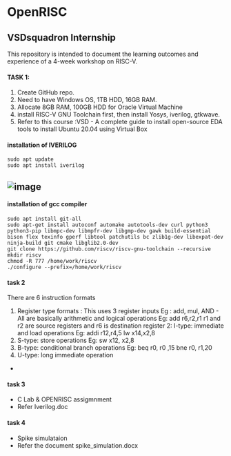 # OpenRISC
## VSDsquadron Internship

This repository is intended to document the learning outcomes and experience of a 4-week workshop on RISC-V.

#### TASK 1: 

1. Create GitHub repo. 
2. Need to have Windows OS, 1TB HDD, 16GB RAM.
3. Allocate 8GB RAM, 100GB HDD for Oracle Virtual Machine 
4. install RISC-V GNU Toolchain first, then install Yosys, iverilog, gtkwave. 
5. Refer to this course :VSD - A complete guide to install open-source EDA tools to install Ubuntu 20.04 using Virtual Box




#### installation of IVERILOG

```
sudo apt update
sudo apt install iverilog

```
![image](https://github.com/ajishza/openrisc/assets/73847946/445d0812-2878-4d35-9c5c-2db3486c259a)
---
#### installation of  gcc compiler
```
sudo apt install git-all 
sudo apt-get install autoconf automake autotools-dev curl python3 python3-pip libmpc-dev libmpfr-dev libgmp-dev gawk build-essential bison flex texinfo gperf libtool patchutils bc zlib1g-dev libexpat-dev ninja-build git cmake libglib2.0-dev
git clone https://github.com/riscv/riscv-gnu-toolchain --recursive
mkdir riscv 
chmod -R 777 /home/work/riscv
./configure --prefix=/home/work/riscv

```



#### task 2

There are 6 instruction formats 
1. Register type formats : This uses 3 register inputs Eg : add, mul, AND - All are basically arithmetic and logical operations
 Eg: add r6,r2,r1   r1 and r2 are source registers and r6 is destination register
2: I-type: immediate and load operations 
Eg: addi r12,r4,5
    lw x14,x2,8
3. S-type: store operations 
Eg: sw x12, x2,8
4. B-type: conditional branch operations 
Eg: beq r0, r0 ,15
    bne r0, r1,20
5. U-type: long immediate operation
 - 
#### task 3
 - C Lab  & OPENRISC assigmnment
 - Refer Iverilog.doc
#### task 4
-  Spike simulataion
-  Refer the document spike_simulation.docx
   


